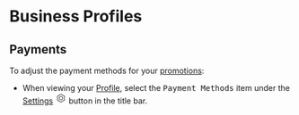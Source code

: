 # Business Profiles

## Payments

To adjust the payment methods for your [promotions](//views/promote.md):

- When viewing your [Profile](/views/profile.md), select the <kbd>Payment Methods</kbd> item under the [Settings](/views/profile/settings.md) <img src="/views/assets/settings.png" width="20" height="20" /> button in the title bar.

